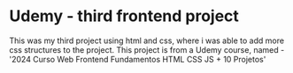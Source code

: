 # Udemy - third frontend project

This was my third project using html and css, where i was able to add more css structures to the project. 
This project is from a Udemy course, named - '2024 Curso Web Frontend Fundamentos HTML CSS JS + 10 Projetos'
